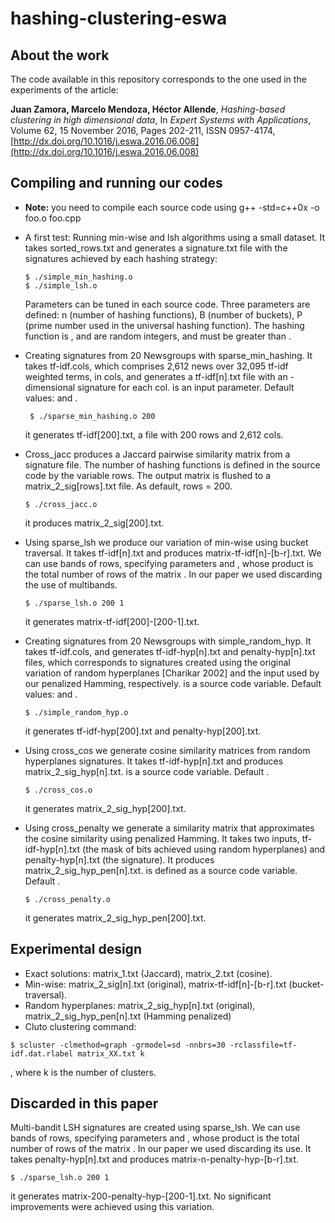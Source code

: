 # hashing-clustering-eswa

## About the work 
The code available in this repository corresponds to the one used in the experiments of the article:

__Juan Zamora, Marcelo Mendoza, Héctor Allende__, _Hashing-based clustering in high dimensional data_, In _Expert Systems with Applications_, Volume 62, 15 November 2016, Pages 202-211, ISSN 0957-4174, [http://dx.doi.org/10.1016/j.eswa.2016.06.008](http://dx.doi.org/10.1016/j.eswa.2016.06.008)

## Compiling and running our codes

* __Note:__ you need to compile each source code using g++ -std=c++0x -o foo.o foo.cpp

* A first test: Running min-wise and lsh algorithms using a small dataset. It takes sorted_rows.txt and generates a signature.txt file with the signatures achieved by each hashing strategy:
  ```
  $ ./simple_min_hashing.o
  $ ./simple_lsh.o
  ```

  Parameters can be tuned in each source code. Three parameters are defined: n (number of hashing functions), B (number of buckets), P (prime number used in the universal hashing function). The hashing function is  ,  and  are random integers, and  must be greater than  .

* Creating signatures from 20 Newsgroups with sparse_min_hashing. It takes tf-idf.cols, which comprises 2,612 news over 32,095 tf-idf weighted terms, in cols, and generates a tf-idf[n].txt file with an  - dimensional signature for each col.  is an input parameter. Default values:  and  .
  ```
   $ ./sparse_min_hashing.o 200
  ```

  it generates tf-idf[200].txt, a file with 200 rows and 2,612 cols.

* Cross_jacc produces a Jaccard pairwise similarity matrix from a signature file. The number of hashing functions is defined in the source code by the variable rows. The output matrix is flushed to a matrix_2_sig[rows].txt file. As default, rows = 200.
  ```
  $ ./cross_jacc.o
  ```

  it produces matrix_2_sig[200].txt.

* Using sparse_lsh we produce our variation of min-wise using bucket traversal. It takes tf-idf[n].txt and produces matrix-tf-idf[n]-[b-r].txt. We can use bands of rows, specifying parameters  and  , whose product is the total number of rows of the matrix  . In our paper we used  discarding the use of multibands.
  ```
  $ ./sparse_lsh.o 200 1
  ```

  it generates matrix-tf-idf[200]-[200-1].txt.

* Creating signatures from 20 Newsgroups with simple_random_hyp. It takes tf-idf.cols, and generates tf-idf-hyp[n].txt and penalty-hyp[n].txt files, which corresponds to signatures created using the original variation of random hyperplanes [Charikar 2002] and the input used by our penalized Hamming, respectively.   is a source code variable. Default values:  and  .

  ```
  $ ./simple_random_hyp.o
  ```

  it generates tf-idf-hyp[200].txt and penalty-hyp[200].txt.

* Using cross_cos we generate cosine similarity matrices from random hyperplanes signatures. It takes tf-idf-hyp[n].txt and produces matrix_2_sig_hyp[n].txt.  is a source code variable. Default  .

  ```
  $ ./cross_cos.o
  ```

  it generates matrix_2_sig_hyp[200].txt.

* Using cross_penalty we generate a similarity matrix that approximates the cosine similarity using penalized Hamming. It takes two inputs, tf-idf-hyp[n].txt (the mask of bits achieved using random hyperplanes) and penalty-hyp[n].txt (the signature). It produces matrix_2_sig_hyp_pen[n].txt.  is defined as a source code variable. Default  .

  ```
  $ ./cross_penalty.o
  ```

  it generates matrix_2_sig_hyp_pen[200].txt.


## Experimental design

* Exact solutions: matrix_1.txt (Jaccard), matrix_2.txt (cosine).
* Min-wise: matrix_2_sig[n].txt (original), matrix-tf-idf[n]-[b-r].txt (bucket-traversal).
* Random hyperplanes: matrix_2_sig_hyp[n].txt (original), matrix_2_sig_hyp_pen[n].txt (Hamming penalized)
* Cluto clustering command: 

```
$ scluster -clmethod=graph -grmodel=sd -nnbrs=30 -rclassfile=tf-idf.dat.rlabel matrix_XX.txt k
```

, where k is the number of clusters.


## Discarded in this paper

Multi-bandit LSH signatures are created using sparse_lsh. We can use bands of rows, specifying parameters  and  , whose product is the total number of rows of the matrix  . In our paper we used  discarding its use. It takes penalty-hyp[n].txt and produces matrix-n-penalty-hyp-[b-r].txt.

```
$ ./sparse_lsh.o 200 1
```

it generates matrix-200-penalty-hyp-[200-1].txt. No significant improvements were achieved using this variation.
